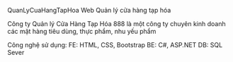QuanLyCuaHangTapHoa
Web Quản lý cửa hàng tạp hóa

Công ty Quản lý Cửa Hàng Tạp Hóa 888 là một công ty chuyên kinh doanh các mặt hàng tiêu dùng, thực phẩm, nhu yếu phẩm



Công nghệ sử dụng:
FE: HTML, CSS, Bootstrap
BE: C#, ASP.NET
DB: SQL Sever
